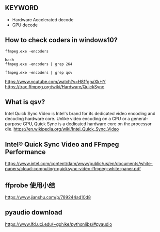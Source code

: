 
## KEYWORD
 - Hardware Accelerated decode
 - GPU decode

## How to check coders in windows10?
```
ffmpeg.exe -encoders

bash
ffmpeg.exe -encoders | grep 264

ffmpeg.exe -encoders | grep qsv
```
https://www.youtube.com/watch?v=H81fgnaXkHY
https://trac.ffmpeg.org/wiki/Hardware/QuickSync

## What is qsv?
Intel Quick Sync Video is Intel's brand for its dedicated video encoding and decoding hardware core.
Unlike video encoding on a CPU or a general-purpose GPU, Quick Sync is a dedicated hardware core on the processor die.
https://en.wikipedia.org/wiki/Intel_Quick_Sync_Video

## Intel® Quick Sync Video and FFmpeg Performance
https://www.intel.com/content/dam/www/public/us/en/documents/white-papers/cloud-computing-quicksync-video-ffmpeg-white-paper.pdf


## ffprobe 使用小结
https://www.jianshu.com/p/789244ad10d8


## pyaudio download
https://www.lfd.uci.edu/~gohlke/pythonlibs/#pyaudio